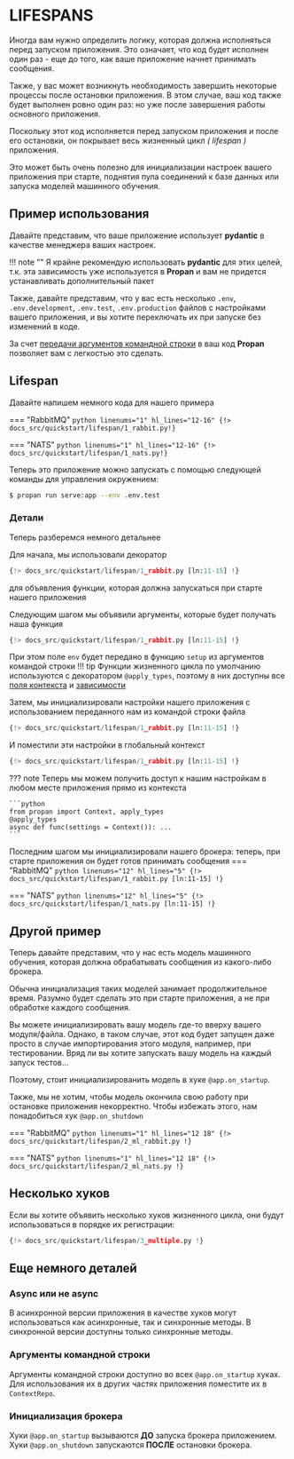 # LIFESPANS 

Иногда вам нужно определить логику, которая должна исполняться перед запуском приложения.
Это означает, что код будет исполнен один раз - еще до того, как ваше приложение начнет принимать сообщения.

Также, у вас может возникнуть необходимость завершить некоторые процессы после остановки приложения. В этом случае, ваш код также будет выполнен ровно один раз:
но уже после завершения работы основного приложения.

Поскольку этот код исполняется перед запуском приложения и после его остановки, он покрывает весь жизненный цикл *( lifespan )* приложения.

Это может быть очень полезно для инициализации настроек вашего приложения при старте, поднятия пула соединений к базе данных или запуска моделей машинного обучения.


## Пример использования

Давайте представим, что ваше приложение использует **pydantic** в качестве менеджера ваших настроек.

!!! note ""
    Я крайне рекомендую использовать **pydantic** для этих целей, т.к. эта зависимость уже используется в **Propan**
    и вам не придется устанавливать дополнительный пакет

Также, давайте представим, что у вас есть несколько `.env`, `.env.development`, `.env.test`, `.env.production` файлов с настройками вашего приложения,
и вы хотите переключать их при запуске без изменений в коде.

За счет [передачи аргументов командной строки](../2_cli/#_3) в ваш код **Propan** позволяет вам с легкостью это сделать.

## Lifespan

Давайте напишем немного кода для нашего примера

=== "RabbitMQ"
    ```python linenums="1" hl_lines="12-16"
    {!> docs_src/quickstart/lifespan/1_rabbit.py!}
    ```

=== "NATS"
    ```python linenums="1" hl_lines="12-16"
    {!> docs_src/quickstart/lifespan/1_nats.py!}
    ```

Теперь это приложение можно запускать с помощью следующей команды для управления окружением:
```bash
$ propan run serve:app --env .env.test
```

### Детали

Теперь разберемся немного детальнее

Для начала, мы использовали декоратор 
```python linenums="12" hl_lines="1"
{!> docs_src/quickstart/lifespan/1_rabbit.py [ln:11-15] !}
```
для объявления функции, которая должна запускаться при старте нашего приложения

Следующим шагом мы объявили аргументы, которые будет получать наша функция
```python linenums="12" hl_lines="2"
{!> docs_src/quickstart/lifespan/1_rabbit.py [ln:11-15] !}
```
При этом поле `env` будет передано в функцию `setup` из аргументов командой строки
!!! tip
    Функции жизненного цикла по умолчанию используются с декоратором `@apply_types`,
    поэтому в них доступны все [поля контекста](../5_dependency/2_context) и [зависимости](../5_dependency/1_di-index)

Затем, мы инициализировали настройки нашего приложения с использованием переданного нам из командой строки файла
```python linenums="12" hl_lines="3"
{!> docs_src/quickstart/lifespan/1_rabbit.py [ln:11-15] !}
```

И поместили эти настройки в глобальный контекст
```python linenums="12" hl_lines="4"
{!> docs_src/quickstart/lifespan/1_rabbit.py [ln:11-15] !}
```

??? note
    Теперь мы можем получить доступ к нашим настройкам в любом месте приложения прямо из контекста

    ```python
    from propan import Context, apply_types
    @apply_types
    async def func(settings = Context()): ...
    ```

Последним шагом мы инициализировали нашего брокера: теперь, при старте приложения он будет готов принимать сообщения
=== "RabbitMQ"
    ```python linenums="12" hl_lines="5"
    {!> docs_src/quickstart/lifespan/1_rabbit.py [ln:11-15] !}
    ```

=== "NATS"
    ```python linenums="12" hl_lines="5"
    {!> docs_src/quickstart/lifespan/1_nats.py [ln:11-15] !}
    ```


## Другой пример

Теперь давайте представим, что у нас есть модель машинного обучения, которая должна обрабатывать сообщения из какого-либо брокера.

Обычна инициализация таких моделей занимает продолжительное время. Разумно будет сделать это при старте приложения, а не при обработке каждого сообщения.

Вы можете инициализировать вашу модель где-то вверху вашего модуля/файла. Однако, в таком случае, этот код будет запущен даже просто в случае импортирования
этого модуля, например, при тестировании. Вряд ли вы хотите запускать вашу модель на каждый запуск тестов...

Поэтому, стоит инициализированить модель в хуке `@app.on_startup`.

Также, мы не хотим, чтобы модель окончила свою работу при остановке приложения некорректно. Чтобы избежать этого, нам понадобиться хук `@app.on_shutdown`

=== "RabbitMQ"
    ```python linenums="1" hl_lines="12 18"
    {!> docs_src/quickstart/lifespan/2_ml_rabbit.py !}
    ```

=== "NATS"
    ```python linenums="1" hl_lines="12 18"
    {!> docs_src/quickstart/lifespan/2_ml_nats.py !}
    ```

## Несколько хуков

Если вы хотите объявить несколько хуков жизненного цикла, они будут использоваться в порядке их регистрации:

```python linenums="1" hl_lines="6 10"
{!> docs_src/quickstart/lifespan/3_multiple.py !}
```

## Еще немного деталей

### Async или не async
В асинхронной версии приложения в качестве хуков могут использоваться как асинхронные, так и синхронные методы.
В синхронной версии доступны только синхронные методы.

### Аргументы командной строки
Аргументы командной строки доступно во всех `@app.on_startup` хуках. Для использования их в других частях приложения
поместите их в `ContextRepo`.

### Инициализация брокера
Хуки `@app.on_startup` вызываются **ДО** запуска брокера приложением. Хуки `@app.on_shutdown` запускаются **ПОСЛЕ** остановки брокера.
